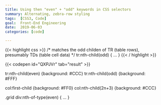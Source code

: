 ```yaml
---
title: Using then "even" + "odd" keywords in CSS selectors
summary: Alternating, zebra-row styling
tags:  [CSS3, Code]
goal:  Front-End Engineering
date:  2019-06-03
categories: [code]

---
```


{{< highlight css >}}
/* matches the odd childen of TR (table rows), presumably TDs (table cell data) */
 tr:nth-child(odd) {
   ...
 }
{{< / highlight >}}

{{< codepen id="QXPJVr" tab="result" >}}

tr:nth-child(even) {background: #CCC}
tr:nth-child(odd) {background: #FFF}

col:first-child {background: #FF0}
col:nth-child(2n+3) {background: #CCC}

.grid div:nth-of-type(even) { ... }
